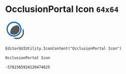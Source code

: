 # OcclusionPortal Icon `64x64`
<img src="/img/OcclusionPortal%20Icon.png" width=64 height=64>

``` CSharp
EditorGUIUtility.IconContent("OcclusionPortal Icon")
```
```
OcclusionPortal Icon
```
```
-5782365924120474625
```
